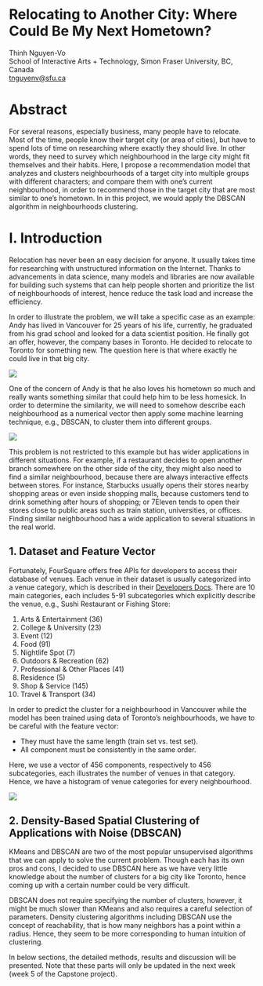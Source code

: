 # Relocating to Another City: Where Could Be My Next Hometown?

Thinh Nguyen-Vo  
School of Interactive Arts + Technology, Simon Fraser University, BC, Canada  
tnguyenv@sfu.ca


# Abstract

For several reasons, especially business, many people have to relocate. Most of the time, people know their target city (or area of cities), but have to spend lots of time on researching where exactly they should live. In other words, they need to survey which neighbourhood in the large city might fit themselves and their habits. Here, I propose a recommendation model that analyzes and clusters neighbourhoods of a target city into multiple groups with different characters; and compare them with one’s current neighbourhood, in order to recommend those in the target city that are most similar to one’s hometown. In in this project, we would apply the DBSCAN algorithm in neighbourhoods clustering.


# I. Introduction

Relocation has never been an easy decision for anyone. It usually takes time for researching with unstructured information on the Internet. Thanks to advancements in data science, many models and libraries are now available for building such systems that can help people shorten and prioritize the list of neighbourhoods of interest, hence reduce the task load and increase the efficiency. 

In order to illustrate the problem, we will take a specific case as an example: Andy has lived in Vancouver for 25 years of his life, currently, he graduated from his grad school and looked for a data scientist position. He finally got an offer, however, the company bases in Toronto. He decided to relocate to Toronto for something new. The question here is that where exactly he could live in that big city.

![](https://d2mxuefqeaa7sj.cloudfront.net/s_1454ED3EC8D03710AF713D45EEDCB5FE310EE2ED7C7A5681FCBCA5FCEAF5E005_1539418630903_Fig1.png)


One of the concern of Andy is that he also loves his hometown so much and really wants something similar that could help him to be less homesick. In order to determine the similarity, we will need to somehow describe each neighbourhood as a numerical vector then apply some machine learning technique, e.g., DBSCAN, to cluster them into different groups.

![](https://d2mxuefqeaa7sj.cloudfront.net/s_1454ED3EC8D03710AF713D45EEDCB5FE310EE2ED7C7A5681FCBCA5FCEAF5E005_1539418255332_Fig2.png)


This problem is not restricted to this example but has wider applications in different situations. For example, if a restaurant decides to open another branch somewhere on the other side of the city, they might also need to find a similar neighbourhood, because there are always interactive effects between stores. For instance, Starbucks usually opens their stores nearby shopping areas or even inside shopping malls, because customers tend to drink something after hours of shopping; or 7Eleven tends to open their stores close to public areas such as train station, universities, or offices. Finding similar neighbourhood has a wide application to several situations in the real world.


## 1. Dataset and Feature Vector

Fortunately, FourSquare offers free APIs for developers to access their database of venues. Each venue in their dataset is usually categorized into a venue category, which is described in their [Developers Docs](https://developer.foursquare.com/docs/resources/categories). There are 10 main categories, each includes 5-91 subcategories which explicitly describe the venue, e.g., Sushi Restaurant or Fishing Store:


1. Arts & Entertainment (36)
2. College & University (23)
3. Event (12)
4. Food (91)
5. Nightlife Spot (7)
6. Outdoors & Recreation (62)
7. Professional & Other Places (41)
8. Residence (5)
9. Shop & Service (145)
10. Travel & Transport (34)

In order to predict the cluster for a neighbourhood in Vancouver while the model has been trained using data of Toronto’s neighbourhoods, we have to be careful with the feature vector:

- They must have the same length (train set vs. test set).
- All component must be consistently in the same order.

Here, we use a vector of 456 components, respectively to 456 subcategories, each illustrates the number of venues in that category. Hence, we have a histogram of venue categories for every neighbourhood.


![](https://d2mxuefqeaa7sj.cloudfront.net/s_1454ED3EC8D03710AF713D45EEDCB5FE310EE2ED7C7A5681FCBCA5FCEAF5E005_1539426418823_Unknown-3.png)



## 2. Density-Based Spatial Clustering of Applications with Noise (DBSCAN)

KMeans and DBSCAN are two of the most popular unsupervised algorithms that we can apply to solve the current problem. Though each has its own pros and cons, I decided to use DBSCAN here as we have very little knowledge about the number of clusters for a big city like Toronto, hence coming up with a certain number could be very difficult.

DBSCAN does not require specifying the number of clusters, however, it might be much slower than KMeans and also requires a careful selection of parameters. Density clustering algorithms including DBSCAN use the concept of reachability, that is how many neighbors has a point within a radius. Hence, they seem to be more corresponding to human intuition of clustering. 

In below sections, the detailed methods, results and discussion will be presented. Note that these parts will only be updated in the next week (week 5 of the Capstone project).



